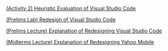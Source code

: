 <a href="https://www.figma.com/design/eLiGMWA5Gs2eYXjdYRSCme/Anecito_VisualStudioCode_HeuristicEvaluationQuiz2?node-id=8-246&t=HgM5oaRto8fvOnxW-1">(Activity 2) Heuristic Evaluation of Visual Studio Code</a>

<a href="https://www.figma.com/design/faId6gwJGBOIwbRYiu4eso/PRELIMS_Redesigning_Visual_Studio_Code?node-id=0-3&t=TszdtrL516ApGhY5-1">(Prelims Lab) Redesign of Visual Studio Code</a>

<a href="https://www.canva.com/design/DAGyuBFhBVY/hxDbdHOKUvX8jPvxcIN83A/edit?utm_content=DAGyuBFhBVY&utm_campaign=designshare&utm_medium=link2&utm_source=sharebutton">(Prelims Lecture) Explanation of Redesigning Visual Studio Code</a>

<a href="https://www.canva.com/design/DAG22-oEBc0/NA0E8QyFJ2f2XrJ-ah_7Ow/edit?utm_content=DAG22-oEBc0&utm_campaign=designshare&utm_medium=link2&utm_source=sharebutton">(Midterms Lecture) Explanation of Redesigning Yahoo Mobile</a>


